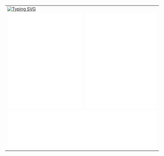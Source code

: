 <div align="center">
  <table>
    <tr>
      <td colspan="2">
        <a href="https://git.io/typing-svg">
          <img src="https://readme-typing-svg.herokuapp.com?font=Fira+Code&size=23&pause=1000&color=119F07&width=435&lines=%3Ch1%3E+Hello%2C+it's+Jamie+%3A)+%3C%2Fh1%3E;%3Cp%3E+CS+Student+%3C%2Fp%3E" alt="Typing SVG" />
        </a>
      </td>
    </tr>
    <tr>
      <td>
        <img src="./svg/metrics.column-1.svg" alt="column-1" />
      </td>
      <td>
        <img src="./svg/metrics.column-2.svg" alt="column-2" />
      </td>
    </tr>
    <tr>
      <td colspan="2">
        <img src="./svg/metrics.languages.svg" alt="languages" />
      </td>
    </tr>
  </table>
</div>
